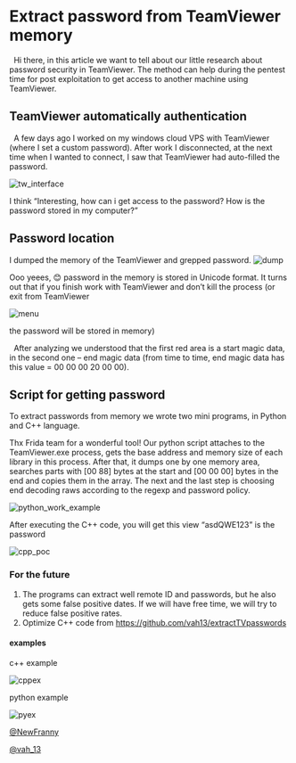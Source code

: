 # Extract password from TeamViewer memory

&nbsp;&nbsp;Hi there, in this article we want to tell about our little research about password security in TeamViewer. The method can help during the pentest time for post exploitation to get access to another machine using TeamViewer. 

## TeamViewer automatically authentication
&nbsp;&nbsp;A few days ago I worked on my windows cloud VPS with TeamViewer (where I set a custom password). After work I disconnected, at the next time when I wanted to connect, I saw that TeamViewer had auto-filled the password.  

![tw_interface](https://github.com/vah13/extractTVpasswords/blob/master/img/tw_interface.png?raw=true)

I think “Interesting, how can i get access to the password? How is the password stored in my computer?”


## Password location
I dumped the memory of the TeamViewer and grepped password. 
![dump](https://github.com/vah13/extractTVpasswords/blob/master/img/dump.png?raw=true)

Ooo yeees, 😊 password in the memory is stored in Unicode format. It turns out that if you finish work with TeamViewer and don’t kill the process (or exit from TeamViewer

![menu](https://github.com/vah13/extractTVpasswords/blob/master/img/menu.png?raw=true)

the password will be stored in memory) 

&nbsp;&nbsp;After analyzing we understood that the first red area is a start magic data, in the second one – end magic data (from time to time, end magic data has this value = 00 00 00 20 00 00).

## Script for getting password 
To extract passwords from memory we wrote two mini programs, in Python and C++ language.

Thx Frida team for a wonderful tool! Our python script attaches to the TeamViewer.exe process, gets the base address and memory size of each library in this process. After that, it dumps one by one memory area, searches parts with [00 88] bytes at the start and [00 00 00] bytes in the end and copies them in the array. The next and the last step is choosing end decoding raws according to the regexp and password policy.

![python_work_example](https://github.com/vah13/extractTVpasswords/blob/master/img/python_work_example2.png?raw=true)

After executing the C++ code, you will get this view “asdQWE123” is the password

![cpp_poc](https://github.com/vah13/extractTVpasswords/blob/master/img/cpp_poc2.png?raw=true)
 
### For the future
1.	The programs can extract well remote ID and passwords, but he also gets some false positive dates. If we will have free time, we will try to reduce false positive rates. 
2.	Optimize C++ code from https://github.com/vah13/extractTVpasswords

#### examples
c++ example

![cppex](https://github.com/vah13/extractTVpasswords/blob/67359b4d91d9e1ff817ecf476e448e3e8e07099e/img/cpp_work_example.png?raw=true)


python example

![pyex](https://github.com/vah13/extractTVpasswords/blob/master/img/python_work_example2.png?raw=true)


[@NewFranny](https://twitter.com/NewFranny)

[@vah_13](https://twitter.com/vah_13)
